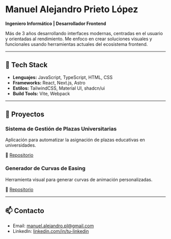 # Manuel Alejandro Prieto López

**Ingeniero Informático | Desarrollador Frontend**

Más de 3 años desarrollando interfaces modernas, centradas en el usuario y orientadas al rendimiento. Me enfoco en crear soluciones visuales y funcionales usando herramientas actuales del ecosistema frontend.

---

## 🔧 Tech Stack

- **Lenguajes:** JavaScript, TypeScript, HTML, CSS
- **Frameworks:** React, Next.js, Astro
- **Estilos:** TailwindCSS, Material UI, shadcn/ui
- **Build Tools:** Vite, Webpack

---

## 📌 Proyectos

### Sistema de Gestión de Plazas Universitarias
Aplicación para automatizar la asignación de plazas educativas en universidades.

🔗 [Repositorio](https://github.com/tu-usuario/sigaced)

### Generador de Curvas de Easing
Herramienta visual para generar curvas de animación personalizadas.

🔗 [Repositorio](https://github.com/tu-usuario/easing-curve-generator)

---

## 📫 Contacto

- Email: manuel.alejandro.pl@gmail.com  
- LinkedIn: [linkedin.com/in/tu-linkedin](https://linkedin.com/in/tu-linkedin)
